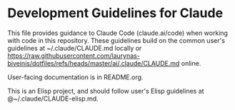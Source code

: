 # Development Guidelines for Claude

This file provides guidance to Claude Code (claude.ai/code) when working with
code in this repository. These guidelines build on the common user's
guidelines at ~/.claude/CLAUDE.md locally or
<https://raw.githubusercontent.com/laurynas-biveinis/dotfiles/refs/heads/master/ai/.claude/CLAUDE.md>
online.

User-facing documentation is in README.org.

This is an Elisp project, and should follow user's Elisp guidelines at
@~/.claude/CLAUDE-elisp.md.
